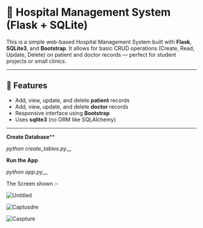 # 🏥 Hospital Management System (Flask + SQLite)

This is a simple web-based Hospital Management System built with **Flask**, **SQLite3**, and **Bootstrap**. It allows for basic CRUD operations (Create, Read, Update, Delete) on patient and doctor records — perfect for student projects or small clinics.

---

## 📌 Features

- Add, view, update, and delete **patient** records
- Add, view, update, and delete **doctor** records
- Responsive interface using **Bootstrap**
- Uses **sqlite3** (no ORM like SQLAlchemy)


---

**Create Database****

_python create_tables.py___



**Run the App**

_python app.py___



The Screen shown :-


![Untitled](https://github.com/user-attachments/assets/54c2acc6-9902-4593-9266-511745bd9ae9)




![Captusdre](https://github.com/user-attachments/assets/2b886b80-8218-4e66-9288-2a87b17b5a38)




![Caspture](https://github.com/user-attachments/assets/7c6db7d5-4a42-4a78-b486-2e2281119ea2)



